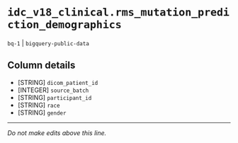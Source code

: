 # `idc_v18_clinical.rms_mutation_prediction_demographics`
`bq-1` | `bigquery-public-data`

## Column details
* [STRING]    `dicom_patient_id`
* [INTEGER]   `source_batch`
* [STRING]    `participant_id`
* [STRING]    `race`
* [STRING]    `gender`

-------------------------------------------------------------------------------
*Do not make edits above this line.*
